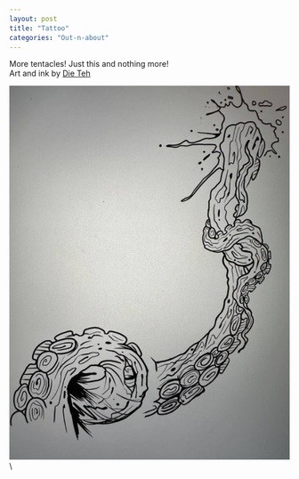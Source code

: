 ```yaml
---
layout: post
title: "Tattoo"
categories: "Out-n-about"
---
```


More tentacles! Just this and nothing more!\
Art and ink by [Die Teh](https://www.instagram.com/di.teh.tattoo/)

![Tentacle Tattoo](/assets/pix/Tattoo_Tentacle_3.JPG)\